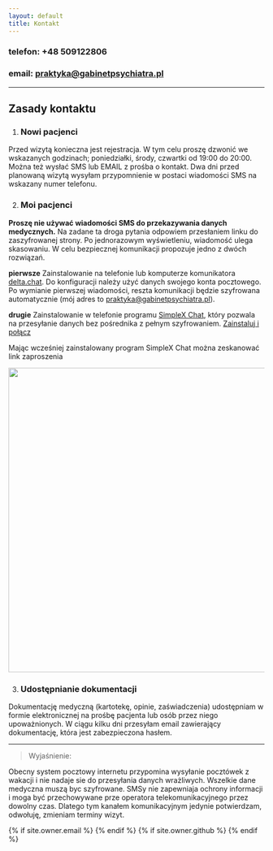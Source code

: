 ```yaml
---
layout: default
title: Kontakt
---
```


### telefon: +48 509122806

### email: praktyka@gabinetpsychiatra.pl 

---

## Zasady kontaktu

1. ### Nowi pacjenci 
Przed wizytą konieczna jest rejestracja. W tym celu proszę dzwonić we wskazanych godzinach; poniedziałki, środy, czwartki od 19:00 do 20:00. Można też wysłać SMS lub EMAIL z prośba o kontakt.
Dwa dni przed planowaną wizytą wysyłam przypomnienie w postaci wiadomości SMS na wskazany numer telefonu. 

2. ### Moi pacjenci 

__Proszę nie używać wiadomości SMS do przekazywania danych medycznych.__ Na zadane ta droga pytania odpowiem przesłaniem linku do zaszyfrowanej strony. Po jednorazowym wyświetleniu, wiadomość ulega skasowaniu. W celu bezpiecznej komunikacji propozuje jedno z dwóch rozwiązań.

__pierwsze__ Zainstalowanie na telefonie lub komputerze komunikatora [delta.chat](https://delta.chat). Do konfiguracji należy użyć danych swojego konta pocztowego. Po wymianie pierwszej wiadomości, reszta komunikacji będzie szyfrowana automatycznie
(mój adres to praktyka@gabinetpsychiatra.pl).

__drugie__ Zainstalowanie w telefonie programu [SimpleX Chat](https://play.google.com/store/search?q=simplex&c=apps), który pozwala na przesyłanie danych bez pośrednika z pełnym szyfrowaniem. [Zainstaluj i połącz](https://simplex.chat/contact#/?v=1-2&smp=smp%3A%2F%2FenEkec4hlR3UtKx2NMpOUK_K4ZuDxjWBO1d9Y4YXVaA%3D%40smp14.simplex.im%2F_sF8rKEZnbwDydrMuAc_x0Na87JRGX6J%23%2F%3Fv%3D1-2%26dh%3DMCowBQYDK2VuAyEAdJXmCiqCGrObmsC_9JShpzzRCpmw2QVkYAAAWhRyhzM%253D%26srv%3Daspkyu2sopsnizbyfabtsicikr2s4r3ti35jogbcekhm3fsoeyjvgrid.onion)

Mając wcześniej zainstalowany program SimpleX Chat można zeskanować link zaproszenia
<br>

<img src="https://drop.2to2.pm/DOxBjAHw/simplex.jpeg" width="600" height="600">

3. ### Udostępnianie dokumentacji 
Dokumentację medyczną (kartotekę, opinie, zaświadczenia) udostępniam w formie elektronicznej na prośbę pacjenta lub osób przez niego upoważnionych. W ciągu kilku dni przesyłam email zawierający dokumentację, która jest zabezpieczona hasłem.

---

> Wyjaśnienie:

Obecny system pocztowy internetu przypomina wysyłanie pocztówek z wakacji i nie nadaje sie do przesyłania danych
wrażliwych. Wszelkie dane medyczna muszą byc szyfrowane.
SMSy nie zapewniaja ochrony informacji i moga być przechowywane prze operatora telekomunikacyjnego przez dowolny czas. Dlatego tym kanałem komunikacyjnym jedynie potwierdzam, odwołuję, zmieniam terminy wizyt.


<div class="pagination">
  {% if site.owner.email %}
    <a href="mailto:{{ site.owner.email }}" class="social-media-icons"><i class="fa fa-2x fa-envelope-square" aria-hidden="true"></i></a>
  {% endif %}
  {% if site.owner.github %}
    <a href="{{ site.owner.github }}" class="social-media-icons"><i class="fa fa-2x fa-github-square" aria-hidden="true"></i></a>
  {% endif %}
</div>
